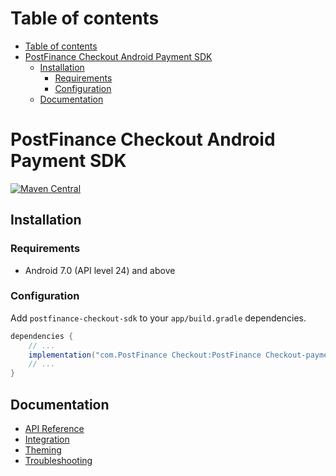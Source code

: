 # Table of contents

- [Table of contents](#table-of-contents)
- [PostFinance Checkout Android Payment SDK](#postfinance-checkout-android-payment-sdk)
  - [Installation](#installation)
    - [Requirements](#requirements)
    - [Configuration](#configuration)
  - [Documentation](#documentation)

# PostFinance Checkout Android Payment SDK

[![Maven Central](https://img.shields.io/maven-central/v/ch.postfinance/postfinance-checkout-sdk)](https://central.sonatype.com/artifact/ch.postfinance/postfinance-checkout-sdk/1.4.4)

## Installation

### Requirements

- Android 7.0 (API level 24) and above

### Configuration

Add `postfinance-checkout-sdk` to your `app/build.gradle` dependencies.

```groovy
dependencies {
    // ...
    implementation("com.PostFinance Checkout:PostFinance Checkout-payment-sdk:1.4.4")
    // ...
}
```

## Documentation

- [API Reference](./docs/api-reference.md)
- [Integration](./docs/integration.md)
- [Theming](./docs/theming.md)
- [Troubleshooting](./docs/troubleshooting.md)
